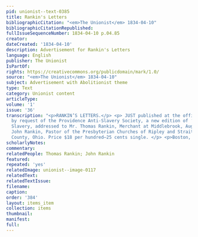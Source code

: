 ```yaml
---
pid: unionist--text-0385
title: Rankin's Letters
bibliographicCitation: "<em>The Unionist</em> 1834-04-10"
bibliographicCitationRepublished: 
fullIssueSequenceNumber: 1834-04-10 p.04.85
creator: 
dateCreated: '1834-04-10'
description: Advertisement for Rankin's Letters
language: English
publisher: The Unionist
IsPartOf: 
rights: https://creativecommons.org/publicdomain/mark/1.0/
source: "<em>The Unionist</em> 1834-04-10"
subject: Advertisement with Abolitionist theme
type: Text
category: Unionist content
articleType: 
volume: '1'
issue: '36'
transcription: "<p>RANKIN’S LETTERS.</p> <p> JUST published at the office of the Liberator,
  by request of the Providence Anti-Slavery Society, a new edition of ‘Letters on
  Slavery, addressed to Mr. Thomas Rankin, Merchant at Middlebrook, Augusta Co., Va.—By
  John Rankin, Pastor of the Presbyterian Churches of Ripley and Strait Creek, Brown
  County, Ohio. Price $18 per hundred—25 cents single. </p> <p>Boston, Sept. 7, 1833</p> "
scholarlyNotes: 
commentary: 
relatedPeople: Thomas Rankin; John Rankin
featured: 
repeated: 'yes'
relatedImage: unionist--image-0117
relatedText: 
relatedTextIssue: 
filename: 
caption: 
order: '384'
layout: items_item
collection: items
thumbnail: 
manifest: 
full: 
---
```

